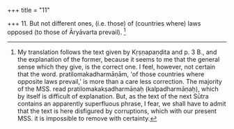 +++
title = "11"

+++
11. But not different ones, (i.e. those) of (countries where) laws opposed (to those of Āryāvarta prevail). [^6] 


[^6]:  My translation follows the text given by Kṛṣṇapaṇḍita and p. 3 B., and the explanation of the former, because it seems to me that the general sense which they give, is the correct one. I feel, however, not certain that the word. pratilomakadharmāṇām, 'of those countries where opposite laws prevail,' is more than a care less correction. The majority of the MSS. read pratilomakakṣadharmāṇaḥ (kalpadharmāṇaḥ), which by itself is difficult of explanation. But, as the text of the next Sūtra contains an apparently superfluous phrase, I fear, we shall have to admit that the text is here disfigured by corruptions, which with our present MSS. it is impossible to remove with certainty.
